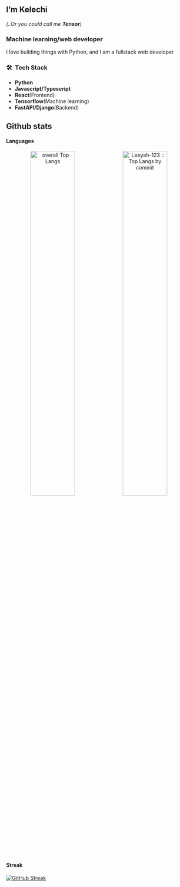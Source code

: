 ## I’m Kelechi 
*(..Or you could call me **Tensor**)*

### Machine learning/web developer

I love building things with Python, and I am a fullstack web developer

<!-- #### Technologies I am familiar with include..(Web development/Machine learning)

* Python(Machine learning, web scraping)
* HTML, CSS, JS, React(Frontend development)
* FastAPI/Django -->


### 🛠 &nbsp;Tech Stack
* **Python**
* **Javascript/Typescript**
* **React**(Frontend)
* **Tensorflow**(Machine learning)
* **FastAPI/Django**(Backend)

<!-- ![Python](https://img.shields.io/badge/-Python-05122A?style=flat&logo=python)&nbsp;
![React](https://img.shields.io/badge/-React-05122A?style=flat&logo=react)&nbsp;
![HTML](https://img.shields.io/badge/-HTML-05122A?style=flat&logo=HTML5)&nbsp;
![CSS](https://img.shields.io/badge/-CSS-05122A?style=flat&logo=CSS3&logoColor=1572B6)&nbsp;
![Tailwind](https://img.shields.io/badge/-Tailwind-05122A?style=flat&logo=tailwindcss&logoColor=38bdf8)&nbsp;
![Git](https://img.shields.io/badge/-Git-05122A?style=flat&logo=git)&nbsp;
![GitHub](https://img.shields.io/badge/-GitHub-05122A?style=flat&logo=github)
![Visual Studio Code](https://img.shields.io/badge/-Visual%20Studio%20Code-05122A?style=flat&logo=visual-studio-code&logoColor=007ACC) -->


  
  <div>
    <h2 align="left"> Github stats </h2>
    <h4 align="left"> Languages </h4>
        <p align="center">
          <img width="49%" src="https://github-readme-stats.vercel.app/api/top-langs/?username=kelechi-c&langs_count=6&theme=dark&layout=compact&hide_border=false"
          alt="overall Top Langs " />
         <img width="49%" src="https://github-profile-summary-cards.vercel.app/api/cards/most-commit-language?username=kelechi-c&theme=dark&layout=compact&hide_border=true"
          alt="Leeyah-123 :: Top Langs by commit" />
      </p>
    <h4 align="left"> Streak </h4>
      <a href="https://git.io/streak-stats"><img src="https://github-readme-streak-stats.herokuapp.com?user=kelechi-c&theme=highcontrast&border_radius=4.6" alt="GitHub Streak" /></a>
</div>


  
<!-- </details> -->

<!---
ChibuzoKelechi/ChibuzoKelechi is a ✨ special ✨ repository because its `README.md` (this file) appears on your GitHub profile.
You can click the Preview link to take a look at your changes.
--->
